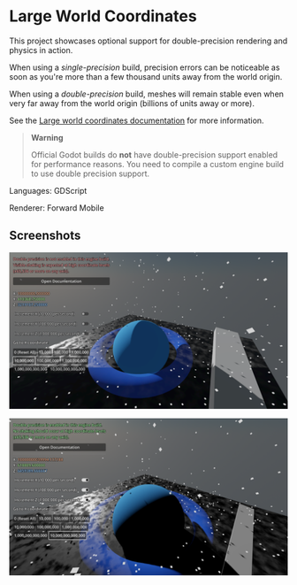 # Large World Coordinates

This project showcases optional support for double-precision rendering
and physics in action.

When using a *single-precision* build, precision errors can be noticeable as soon
as you're more than a few thousand units away from the world origin.

When using a *double-precision* build, meshes will remain stable even when very
far away from the world origin (billions of units away or more).

See the
[Large world coordinates documentation](https://docs.godotengine.org/en/latest/tutorials/physics/large_world_coordinates.html)
for more information.

> **Warning**
>
> Official Godot builds do **not** have double-precision support enabled for performance reasons.
> You need to compile a custom engine build to use double precision support.

Languages: GDScript

Renderer: Forward Mobile

## Screenshots

![Large World Coordinates without double-precision engine build](screenshots/large_world_coordinates_single_precision_build.webp)

![Large World Coordinates with double-precision engine build](screenshots/large_world_coordinates_double_precision_build.webp)
